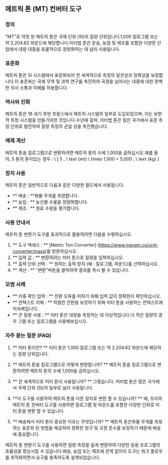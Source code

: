 ## 메트릭 톤 (MT) 컨버터 도구

### 정의
"MT"로 약칭 된 메트릭 톤은 국제 단위 (SI)의 질량 단위입니다.1,000 킬로그램 또는 약 2,204.62 파운드에 해당합니다.미터법 톤은 운송, 농업 및 제조를 포함한 다양한 산업에서 대량 대중을 효율적으로 정량화하는 데 널리 사용됩니다.

### 표준화
메트릭 톤은 SI 시스템에서 표준화되어 전 세계적으로 측정의 일관성과 정확성을 보장합니다.이 표준화는 국제 무역 및 과학 연구를 촉진하여 국경을 넘어서는 대중에 대한 완벽한 의사 소통과 이해를 허용합니다.

### 역사와 진화
메트릭 톤은 18 세기 후반 프랑스에서 메트릭 시스템의 일부로 도입되었으며, 이는 보편적 측정 시스템을 만들기위한 것입니다.수년에 걸쳐, 미터법 톤은 많은 국가에서 표준 측정 단위로 발전하여 질량 측정의 균일 성을 촉진했습니다.

### 예제 계산
메트릭 톤을 킬로그램으로 변환하려면 메트릭 톤의 수에 1,000을 곱하십시오.예를 들어, 5 톤의 톤이있는 경우 :
\ [
5 \, \ text {mt} \ times 1,000 = 5,000 \, \ text {kg}
\]

### 장치 사용
메트릭 톤은 일반적으로 다음과 같은 다양한 필드에서 사용됩니다.
- ** 배송 : **화물 무게를 측정합니다.
- ** 농업 : ** 농산물 수율을 정량화합니다.
- ** 제조 : ** 원료 수량을 평가합니다.

### 사용 안내서
메트릭 톤 변환기 도구를 효과적으로 활용하려면 다음을 수행하십시오.
1. ** 도구 액세스 : ** [Metric Ton Converter] (https://www.inayam.co/unit-converter/mass)를 방문하십시오.
2. ** 입력 값 : ** 변환하려는 미터 톤으로 질량을 입력하십시오.
3. ** 출력 단위 선택 : ** 원하는 출력 장치 (예 : 킬로그램, 파운드)를 선택하십시오.
4. ** 계산 : ** "변환"버튼을 클릭하여 결과를 즉시 볼 수 있습니다.

### 모범 사례
- ** 이중 확인 입력 : ** 전환 오류를 피하기 위해 입력 값이 정확한지 확인하십시오.
- ** 컨텍스트 이해 : ** 적절한 전환을 보장하기 위해 미터 톤을 사용하는 컨텍스트에 익숙해집니다.
- ** 큰 질량 사용 : ** 미터 톤은 대량을 측정하는 데 이상적입니다.더 작은 질량의 경우 그램 또는 킬로그램을 사용해보십시오.

### 자주 묻는 질문 (FAQ)

1. ** 미터 톤이란? **
미터 톤은 1,000 킬로그램 또는 약 2,204.62 파운드에 해당하는 질량 단위입니다.

2. ** 메트릭 톤을 킬로그램으로 어떻게 변환합니까? **
메트릭 톤을 킬로그램으로 변환하려면 메트릭 톤의 수에 1,000을 곱하십시오.

3. ** 전 세계적으로 미터 톤이 사용됩니까? **
그렇습니다. 미터법 톤은 많은 국가에서 국제 단위 (SI)의 일부로 널리 사용됩니다.

4. **이 도구를 사용하여 메트릭 톤을 다른 장치로 변환 할 수 있습니까? **
예, 우리의 메트릭 톤 컨버터 도구를 사용하면 킬로그램 및 파운드를 포함한 다양한 단위로 미터 톤을 변환 할 수 있습니다.

5. ** 배송에서 미터 톤이 중요한 이유는 무엇입니까? **
메트릭 톤은화물 무게를 측정하는 표준화 된 방법을 제공하여 정확한 청구 및 규정 준수를 보장하기 때문에 배송에 중요합니다.

메트릭 톤 변환기 도구를 사용하면 질량 측정을 쉽게 변환하여 다양한 응용 프로그램의 효율성을 향상시킬 수 있습니다.배송, 농업 또는 제조에 관계 없이이 도구는 워크 플로우를 최적화하면서 요구를 충족하도록 설계되었습니다.